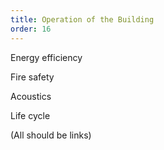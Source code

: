 ```yaml
---
title: Operation of the Building
order: 16
---
```

Energy efficiency

Fire safety

Acoustics

Life cycle

(All should be links)